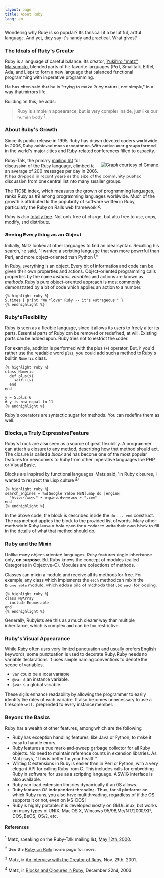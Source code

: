 ```yaml
---
layout: page
title: About Ruby
lang: en
---
```


Wondering why Ruby is so popular? Its fans call it a beautiful,
artful language. And yet, they say it's handy and practical. 
What gives?

### The Ideals of Ruby's Creator

<p style="float:right"><img src="http://redhanded.hobix.com/images/ruby-lang-matz.png" style="padding-left:8px;" alt=""></p>

Ruby is a language of careful balance. Its creator,
[Yukihiro "matz" Matsumoto](http://www.rubyist.net/~matz/), blended parts
of his favorite languages (Perl, Smalltalk, Eiffel, Ada, and Lisp) to form
a new language that balanced functional programming with imperative
programming.

He has often said that he is "trying to make Ruby natural, not simple,"
in a way that mirrors life.

Building on this, he adds:

> Ruby is simple in appearance, but is very complex inside, just like
> our human body <sup markdown="true">[1](#fn1)</sup>.

### About Ruby's Growth

Since its public release in 1995, Ruby has drawn devoted coders worldwide.
In 2006, Ruby achieved mass acceptance. With active user groups formed in
the world's major cities and Ruby-related conferences filled to capacity.

<p style="float:right"><img src="http://gmane.org/plot-rate.php?group=gmane.comp.lang.ruby.general&amp;width=280&amp;height=140&amp;title=Ruby-Talk+Activity" style="padding-left:8px;" title="Graph courtesy of Gmane." alt="Graph courtesy of Gmane."></p>

Ruby-Talk, the primary [mailing list](/en/community/mailing-lists/) for
discussion of the Ruby language, climbed to an average of 200 messages per
day in 2006. It has dropped in recent years as the size of the community
pushed discussion from one central list into many smaller groups.

The TIOBE index, which measures the growth of programming languages,
ranks Ruby as #9 among programming languages worldwide. Much of the growth
is attributed to the popularity of software written in Ruby, particularly
the Ruby on Rails web framework <sup markdown="true">[2](#fn2)</sup>.


Ruby is also [totally free](/license.txt). Not only free of charge, but
also free to use, copy, modify, and distribute.

### Seeing Everything as an Object


Initially, Matz looked at other languages to find an ideal syntax.
Recalling his search, he said, "I wanted a scripting language that was more
powerful than Perl, and more object-oriented than Python
<sup markdown="true">[1](#fn3)</sup>."


In Ruby, everything is an object. Every bit of information and code can be
given their own properties and actions. Object-oriented programming calls
properties by the name _instance variables_ and actions are known as
_methods_.  Ruby's pure object-oriented approach is most commonly
demonstrated by a bit of code which applies an action to a number.

    {% highlight ruby %}
    5.times { print "We *love* Ruby -- it's outrageous!" }
    {% endhighlight %}

### Ruby's Flexibility

Ruby is seen as a flexible language, since it allows its users to freely
alter its parts. Essential parts of Ruby can be removed or redefined,
at will. Existing parts can be added upon. Ruby tries not to restrict the
coder.

For example, addition is performed with the plus (`+`) operator. But,
if you'd rather use the readable word `plus`, you could add such a method to
Ruby's builtin `Numeric` class.

    {% highlight ruby %}
    class Numeric
      def plus(x)
        self.+(x)
      end
    end
    
    y = 5.plus 6
    # y is now equal to 11
    {% endhighlight %}

Ruby's operators are syntactic sugar for methods. You can redefine them as
well.

### Blocks, a Truly Expressive Feature

Ruby's block are also seen as a source of great flexibility. A programmer
can attach a closure to any method, describing how that method should act. 
The closure is called a _block_ and has become one of the most
popular features for newcomers to Ruby from other imperative languages
like PHP or Visual Basic.

Blocks are inspired by functional languages. Matz said, "in Ruby closures,
I wanted to respect the Lisp culture <sup markdown="true">[4](#fn4)</sup>"

    {% highlight ruby %}
    search_engines = %w[Google Yahoo MSN].map do |engine|
      "http://www." + engine.downcase + ".com"
    end
    {% endhighlight %}

In the above code, the block is described inside the `do ... end`
construct. The `map` method applies the block to the provided list of words.
Many other methods in Ruby leave a hole open for a coder to write their own 
block to fill in the details of what that method should do.

### Ruby and the Mixin

Unlike many object-oriented languages, Ruby features single inheritance
only, **on purpose**. But Ruby knows the concept of modules
(called Categories in Objective-C). Modules are collections of methods.

Classes can mixin a module and receive all its methods for free.
For example, any class which implements the `each` method can mixin the
`Enumerable` module, which adds a pile of methods that use `each` for
looping.

    {% highlight ruby %}
    class MyArray
      include Enumerable
    end
    {% endhighlight %}

Generally, Rubyists see this as a much clearer way than multiple
inheritance, which is complex and can be too restrictive.

### Ruby's Visual Appearance

While Ruby often uses very limited punctuation and usually prefers English
keywords, some punctuation is used to decorate Ruby. Ruby needs no variable
declarations. It uses simple naming conventions to denote the scope of
variables.

* `var` could be a local variable.
* `@var` is an instance variable.
* `$var` is a global variable.

These sigils enhance readability by allowing the programmer to easily
identify the roles of each variable. It also becomes unnecessary to use a
tiresome `self.` prepended to every instance member.

### Beyond the Basics

Ruby has a wealth of other features, among which are the following:

* Ruby has exception handling features, like Java or Python,
  to make it easy to handle errors.
* Ruby features a true mark-and-sweep garbage collector for all Ruby
  objects. No need to maintain reference counts in extension
  libraries. As Matz says, "This is better for your health."
* Writing C extensions in Ruby is easier than in Perl or Python, with a
  very elegant API for calling Ruby from C. This includes calls for
  embedding Ruby in software, for use as a scripting language.
  A SWIG interface is also available.
* Ruby can load extension libraries dynamically if an OS allows.
* Ruby features OS independent threading. Thus, for all platforms on which
  Ruby runs, you also have multithreading, regardless of if the OS supports
  it or not, even on MS-DOS!
* Ruby is highly portable: it is developed mostly on GNU/Linux,
  but works on many types of UNIX, Mac OS X, Windows 95/98/Me/NT/2000/XP,
  DOS, BeOS, OS/2, etc.

#### References

<p id="fn1">
  <sup>1</sup> Matz, speaking on the Ruby-Talk mailing list,
  <a href="http://blade.nagaokaut.ac.jp/cgi-bin/scat.rb/ruby/ruby-talk/2773">May 12th, 2000</a>.
</p>

<p id="fn2">
  <sup>2</sup> See the <a href="http://rubyonrails.org/">Ruby on Rails</a> home page for more.
</p>

<p id="fn3">
  <sup>3</sup> Matz, in <a href="http://www.linuxdevcenter.com/pub/a/linux/2001/11/29/ruby.html">An Interview with the Creator of Ruby</a>, Nov. 29th, 2001.
</p>

<p id="fn4">
  <sup>4</sup> Matz, in <a href="http://www.artima.com/intv/closures2.html">Blocks and Closures in Ruby</a>,
  December 22nd, 2003.
</p>
